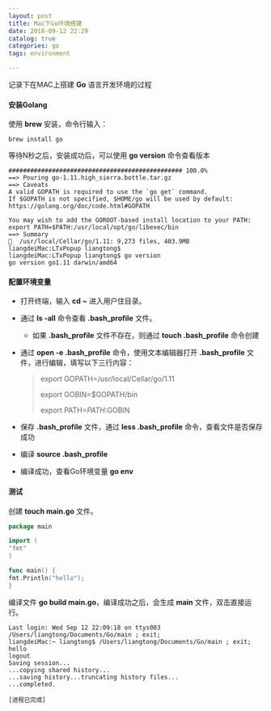 ```yaml
---
layout: post
title: Mac下Go环境搭建
date: 2018-09-12 22:29
catalog: true
categories: go
tags: environment

---
```


记录下在MAC上搭建 **Go** 语言开发环境的过程



#### 安装Golang

使用 **brew** 安装，命令行输入：

```base
brew install go
```

等待N秒之后，安装成功后，可以使用 **go version** 命令查看版本

```base
################################################ 100.0%
==> Pouring go-1.11.high_sierra.bottle.tar.gz
==> Caveats
A valid GOPATH is required to use the `go get` command.
If $GOPATH is not specified, $HOME/go will be used by default:
https://golang.org/doc/code.html#GOPATH

You may wish to add the GOROOT-based install location to your PATH:
export PATH=$PATH:/usr/local/opt/go/libexec/bin
==> Summary
🍺  /usr/local/Cellar/go/1.11: 9,273 files, 403.9MB
liangdeiMac:LTxPopup liangtong$ 
liangdeiMac:LTxPopup liangtong$ go version
go version go1.11 darwin/amd64
```

#### 配置环境变量

 + 打开终端，输入 **cd ~** 进入用户住目录。

 + 通过 **ls -all** 命令查看 **.bash_profile** 文件。

    + 如果 **.bash_profile** 文件不存在，则通过 **touch .bash_profile** 命令创建

 + 通过 **open -e .bash_profile** 命令，使用文本编辑器打开 **.bash_profile** 文件，进行编辑，填写以下三行内容：

     > export GOPATH=/usr/local/Cellar/go/1.11
     >
     > export GOBIN=$GOPATH/bin  
     >
     > export PATH=$PATH:$GOBIN

 + 保存 **.bash_profile** 文件，通过 **less .bash_profile** 命令，查看文件是否保存成功

 + 编译 **source .bash_profile** 

 + 编译成功，查看Go环境变量 **go env** 

#### 测试

创建 **touch main.go** 文件。

```go
package main

import (
"fmt"
)

func main() {
fmt.Println("hello");
}
```

编译文件 **go build main.go**，编译成功之后，会生成 **main** 文件，双击直接运行。

```console
Last login: Wed Sep 12 22:09:18 on ttys003
/Users/liangtong/Documents/Go/main ; exit;
liangdeiMac:~ liangtong$ /Users/liangtong/Documents/Go/main ; exit;
hello
logout
Saving session...
...copying shared history...
...saving history...truncating history files...
...completed.

[进程已完成]
```


